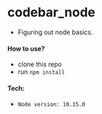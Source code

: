 # codebar_node


- Figuring out node basics.

#### How to use?

- clone this repo
- run `npm install`

#### Tech:

- `Node version: 10.15.0`

